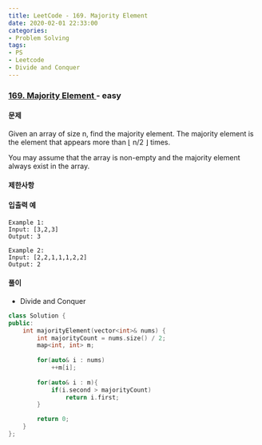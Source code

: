 ```yaml
---
title: LeetCode - 169. Majority Element
date: 2020-02-01 22:33:00
categories:
- Problem Solving
tags:
- PS
- Leetcode
- Divide and Conquer
---
```


### [ 169. Majority Element ](https://leetcode.com/problems/majority-element/) - easy

#### 문제

Given an array of size n, find the majority element. The majority element is the element that appears more than ⌊ n/2 ⌋ times.

You may assume that the array is non-empty and the majority element always exist in the array.

#### 제한사항

#### 입출력 예

```
Example 1:
Input: [3,2,3]
Output: 3

Example 2:
Input: [2,2,1,1,1,2,2]
Output: 2
```

#### 풀이
  - Divide and Conquer

```cpp
class Solution {
public:
    int majorityElement(vector<int>& nums) {
        int majorityCount = nums.size() / 2;
        map<int, int> m;
        
        for(auto& i : nums)
            ++m[i];
        
        for(auto& i : m){
            if(i.second > majorityCount)
                return i.first;
        }

        return 0;
    }
};
```